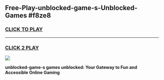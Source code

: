 
## Free-Play-unblocked-game-s-Unblocked-Games #f8ze8
<h3>
<a href="https://news.freeplayer.one?title=unblocked-game-s&ref=8M">CLICK TO PLAY</a></h3>
<hr>

<h3>
<a href="https://news.freeplayer.one?title=unblocked-game-s&ref=8M">CLICK 2 PLAY</a>
  
</h3>

<a href="https://news.freeplayer.one?title=unblocked-game-s&ref=8M"><img src="https://clearcache.store/games.png"></a>


**unblocked-game-s games unblocked: Your Gateway to Fun and Accessible Online Gaming**
